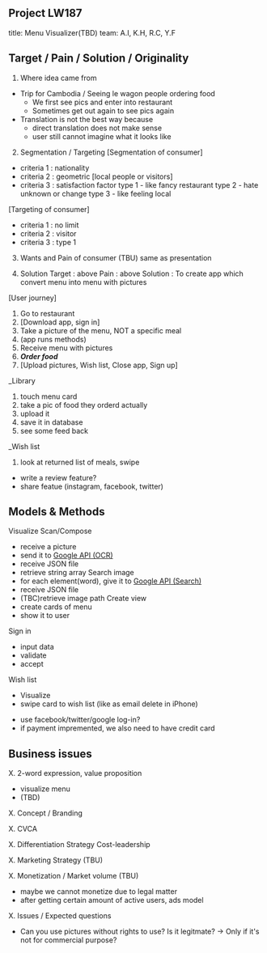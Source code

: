 ## Project LW187

title: Menu Visualizer(TBD)
team: A.I, K.H, R.C, Y.F


## Target / Pain / Solution / Originality

1. Where idea came from
  - Trip for Cambodia / Seeing le wagon people ordering food
      - We first see pics and enter into restaurant
      - Sometimes get out again to see pics again
  - Translation is not the best way because
      - direct translation does not make sense
      - user still cannot imagine what it looks like

2. Segmentation / Targeting
  [Segmentation of consumer]
  - criteria 1 : nationality
  - criteria 2 : geometric [local people or visitors]
  - criteria 3 : satisfaction factor
                type 1 - like fancy restaurant
                type 2 - hate unknown or change
                type 3 - like feeling local

  [Targeting of consumer]
  - criteria 1 : no limit
  - criteria 2 : visitor
  - criteria 3 : type 1

3. Wants and Pain of consumer
  (TBU) same as presentation


4. Solution
  Target    : above
  Pain      : above
  Solution  : To create app which convert menu into menu with pictures

  [User journey]
  1. Go to restaurant
  2. [Download app, sign in]
  3. Take a picture of the menu, NOT a specific meal
  4. (app runs methods)
  5. Receive menu with pictures
  6. ***Order food***
  7. [Upload pictures, Wish list, Close app, Sign up]

  _Library
  1. touch menu card
  2. take a pic of food they orderd actually
  3. upload it
  4. save it in database
  5. see some feed back

  _Wish list
  1. look at returned list of meals, swipe

  <!-- To Be Discussed -->
  - write a review feature?
  - share featue (instagram, facebook, twitter)


## Models & Methods
  Visualize
  Scan/Compose
  - receive a picture
  - send it to [Google API (OCR)](https://cloud.google.com/translate/docs/)
  - receive JSON file
  - retrieve string array
  Search image
  - for each element(word), give it to [Google API (Search)](https://developers.google.com/custom-search/v1/overview)
  - receive JSON file
  - (TBC)retrieve image path
  Create view
  - create cards of menu
  - show it to user

  Sign in
  - input data
  - validate
  - accept

  Wish list
  - Visualize
  - swipe card to wish list (like as email delete in iPhone)


  <!-- To Be Discussed -->
  - use facebook/twitter/google log-in?
  - if payment impremented, we also need to have credit card


## Business issues

X. 2-word expression, value proposition
  - visualize menu
  - (TBD)

X. Concept / Branding


X. CVCA


X. Differentiation Strategy
  Cost-leadership

X. Marketing Strategy
  (TBU)

X. Monetization / Market volume
  (TBU)
  - maybe we cannot monetize due to legal matter
  - after getting certain amount of active users, ads model

X. Issues / Expected questions
  - Can you use pictures without rights to use? Is it legitmate?
    -> Only if it's not for commercial purpose?











